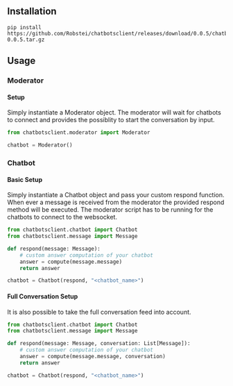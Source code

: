 ## Installation
```
pip install https://github.com/Robstei/chatbotsclient/releases/download/0.0.5/chatbotsclient-0.0.5.tar.gz
```
## Usage
### Moderator
#### Setup
Simply instantiate a Moderator object. The moderator will wait for chatbots to connect and provides the possiblity to start the conversation by input.
```python
from chatbotsclient.moderator import Moderator

chatbot = Moderator()
```
### Chatbot
#### Basic Setup
Simply instantiate a Chatbot object and pass your custom respond function. When ever a message is received from the moderator the provided respond method will be executed. The moderator script has to be running for the chatbots to connect to the websocket.
```python
from chatbotsclient.chatbot import Chatbot
from chatbotsclient.message import Message

def respond(message: Message):
    # custom answer computation of your chatbot
    answer = compute(message.message)
    return answer

chatbot = Chatbot(respond, "<chatbot_name>")
```
#### Full Conversation Setup
It is also possible to take the full conversation feed into account.
```python
from chatbotsclient.chatbot import Chatbot
from chatbotsclient.message import Message

def respond(message: Message, conversation: List[Message]):
    # custom answer computation of your chatbot
    answer = compute(message.message, conversation)
    return answer

chatbot = Chatbot(respond, "<chatbot_name>")
```